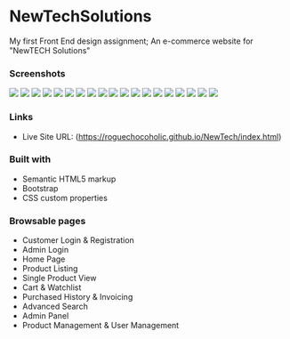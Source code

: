 # NewTechSolutions
My first Front End design assignment; An e-commerce website for "NewTECH Solutions"


### Screenshots

![](./css/NewTech%20Solutions%20SS/Screenshot%20(145).png)
![](./css/NewTech%20Solutions%20SS/Screenshot%20(146).png)
![](./css/NewTech%20Solutions%20SS/Screenshot%20(147).png)
![](./css/NewTech%20Solutions%20SS/Screenshot%20(148).png)
![](./css/NewTech%20Solutions%20SS/Screenshot%20(149).png)
![](./css/NewTech%20Solutions%20SS/Screenshot%20(150).png)
![](./css/NewTech%20Solutions%20SS/Screenshot%20(151).png)
![](./css/NewTech%20Solutions%20SS/Screenshot%20(152).png)
![](./css/NewTech%20Solutions%20SS/Screenshot%20(153).png)
![](./css/NewTech%20Solutions%20SS/Screenshot%20(154).png)
![](./css/NewTech%20Solutions%20SS/Screenshot%20(155).png)
![](./css/NewTech%20Solutions%20SS/Screenshot%20(156).png)
![](./css/NewTech%20Solutions%20SS/Screenshot%20(157).png)
![](./css/NewTech%20Solutions%20SS/Screenshot%20(158).png)
![](./css/NewTech%20Solutions%20SS/Screenshot%20(159).png)
![](./css/NewTech%20Solutions%20SS/Screenshot%20(160).png)
![](./css/NewTech%20Solutions%20SS/Screenshot%20(161).png)
![](./css/NewTech%20Solutions%20SS/Screenshot%20(162).png)
![](./css/NewTech%20Solutions%20SS/Screenshot%20(163).png)


### Links

- Live Site URL: (https://roguechocoholic.github.io/NewTech/index.html)



### Built with

- Semantic HTML5 markup
- Bootstrap
- CSS custom properties

### Browsable pages

- Customer Login & Registration 
- Admin Login 
- Home Page 
- Product Listing 
- Single Product View 
- Cart & Watchlist 
- Purchased History & Invoicing 
- Advanced Search
- Admin Panel
- Product Management & User Management

